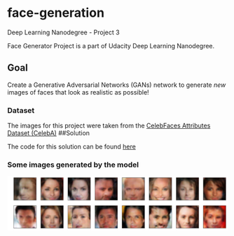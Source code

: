# face-generation
Deep Learning Nanodegree - Project 3

Face Generator Project is a part of Udacity Deep Learning Nanodegree.

## Goal

Create a Generative Adversarial Networks (GANs) network to generate *new* images of faces that look as realistic as possible!

### Dataset

The images for this project were taken from the [CelebFaces Attributes Dataset (CelebA)](http://mmlab.ie.cuhk.edu.hk/projects/CelebA.html)
##Solution

The code for this solution can be found [here](https://haruiz.github.io/face-generation)

### Some images generated by the model

![results](./assets/results.png)


